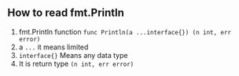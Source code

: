 ## How to read fmt.Println
1.  fmt.Println function 
`func Println(a ...interface{}) (n int, err error) `
1. a `...` it means limited
1. `interface{}` Means any data type
1. It is return type `(n int, err error)`  
    